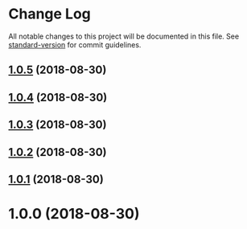 # Change Log

All notable changes to this project will be documented in this file. See [standard-version](https://github.com/conventional-changelog/standard-version) for commit guidelines.

<a name="1.0.5"></a>
## [1.0.5](https://github.com/Raphy/locution/compare/v1.0.4...v1.0.5) (2018-08-30)



<a name="1.0.4"></a>
## [1.0.4](https://github.com/Raphy/locution/compare/v1.0.3...v1.0.4) (2018-08-30)



<a name="1.0.3"></a>
## [1.0.3](https://github.com/Raphy/locution/compare/v1.0.2...v1.0.3) (2018-08-30)



<a name="1.0.2"></a>
## [1.0.2](https://github.com/Raphy/locution/compare/v1.0.1...v1.0.2) (2018-08-30)



<a name="1.0.1"></a>
## [1.0.1](https://github.com/Raphy/locution/compare/v1.0.0...v1.0.1) (2018-08-30)



<a name="1.0.0"></a>
# 1.0.0 (2018-08-30)
